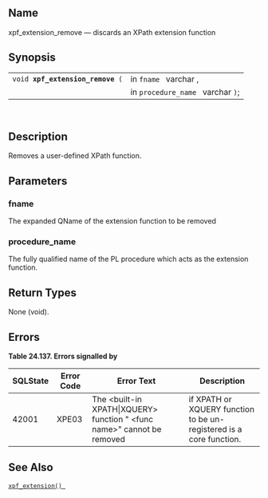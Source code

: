 <div id="fn_xpf_extension_remove" class="refentry">

<div class="titlepage">

</div>

<div class="refnamediv">

## Name

xpf_extension_remove — discards an XPath extension function

</div>

<div class="refsynopsisdiv">

## Synopsis

<div id="fsyn_xpf_extension_remove" class="funcsynopsis">

|                                       |                                   |
|---------------------------------------|-----------------------------------|
| `void `**`xpf_extension_remove`**` (` | in `fname ` varchar ,             |
|                                       | in `procedure_name ` varchar `)`; |

<div class="funcprototype-spacer">

 

</div>

</div>

</div>

<div id="desc_xpf_extension_remove" class="refsect1">

## Description

Removes a user-defined XPath function.

</div>

<div id="params_xpf_extension_remove" class="refsect1">

## Parameters

<div id="id124479" class="refsect2">

### fname

The expanded QName of the extension function to be removed

</div>

<div id="id124482" class="refsect2">

### procedure_name

The fully qualified name of the PL procedure which acts as the extension
function.

</div>

</div>

<div id="ret_xpf_extension_remove" class="refsect1">

## Return Types

None (void).

</div>

<div id="errors_xpf_extension_remove" class="refsect1">

## Errors

<div id="id124490" class="table">

**Table 24.137. Errors signalled by**

<div class="table-contents">

| SQLState                              | Error Code                            | Error Text                                                                                                | Description                                                         |
|---------------------------------------|---------------------------------------|-----------------------------------------------------------------------------------------------------------|---------------------------------------------------------------------|
| <span class="errorcode">42001 </span> | <span class="errorcode">XPE03 </span> | <span class="errortext">The \<built-in XPATH\|XQUERY\> function " \<func name\>" cannot be removed</span> | if XPATH or XQUERY function to be un-registered is a core function. |

</div>

</div>

  

</div>

<div id="seealso_xpf_extension_remove" class="refsect1">

## See Also

<a href="fn_xpf_extension.html" class="link" title="xpf_extension"><code
class="function">xpf_extension() </code></a>

</div>

</div>
